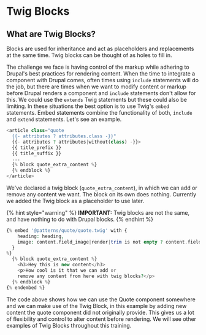# Twig Blocks

## What are Twig Blocks?

Blocks are used for inheritance and act as placeholders and replacements at the same time. Twig blocks can be thought of as holes to fill in.

The challenge we face is having control of the markup while adhering to Drupal's best practices for rendering content. When the time to integrate a component with Drupal comes, often times using `include` statements will do the job, but there are times when we want to modify content or markup before Drupal renders a component and `include` statements don't allow for this. We could use the `extends` Twig statements but these could also be limiting. In these situations the best option is to use Twig's `embed` statements. Embed statements combine the functionality of both, `include` and `extend` statements. Let's see an example.

```php
<article class="quote
  {{- attributes ? attributes.class -}}"
  {{- attributes ? attributes|without(class) -}}>
  {{ title_prefix }}
  {{ title_suffix }}
  ...
  {% block quote_extra_content %}
  {% endblock %}
</article>
```

We've declared a twig block \(`quote_extra_content`\), in which we can add or remove any content we want. The block on its own does nothing. Currently we added the Twig block as a placeholder to use later.

{% hint style="warning" %}
**IMPORTANT:** Twig blocks are not the same, and have nothing to do with Drupal blocks.
{% endhint %}

```php
{% embed '@patterns/quote/quote.twig' with {
    heading: heading,
    image: content.field_image|render|trim is not empty ? content.field_image,
  }
%}
  {% block quote_extra_content %}
    <h3>Hey this is new content</h3>
    <p>How cool is it that we can add or
    remove any content from here with twig blocks?</p>
  {% endblock %}
{% endembed %}
```

The code above shows how we can use the Quote component somewhere and we can make use of the Twig Block, in this example by adding new content the quote component did not originally provide. This gives us a lot of flexibility and control to alter content before rendering. We will see other examples of Twig Blocks throughout this training.

